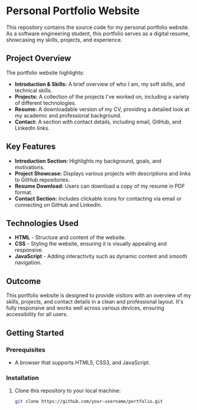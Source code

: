# Personal Portfolio Website

This repository contains the source code for my personal portfolio website. As a software engineering student, this portfolio serves as a digital resume, showcasing my skills, projects, and experience.

## Project Overview

The portfolio website highlights:
- **Introduction & Skills:** A brief overview of who I am, my soft skills, and technical skills.
- **Projects:** A collection of the projects I've worked on, including a variety of different technologies.
- **Resume:** A downloadable version of my CV, providing a detailed look at my academic and professional background.
- **Contact:** A section with contact details, including email, GitHub, and LinkedIn links.

## Key Features

- **Introduction Section:** Highlights my background, goals, and motivations.
- **Project Showcase:** Displays various projects with descriptions and links to GitHub repositories.
- **Resume Download:** Users can download a copy of my resume in PDF format.
- **Contact Section:** Includes clickable icons for contacting via email or connecting on GitHub and LinkedIn.

## Technologies Used

- **HTML** - Structure and content of the website.
- **CSS** - Styling the website, ensuring it is visually appealing and responsive.
- **JavaScript** - Adding interactivity such as dynamic content and smooth navigation.

## Outcome

This portfolio website is designed to provide visitors with an overview of my skills, projects, and contact details in a clean and professional layout. It's fully responsive and works well across various devices, ensuring accessibility for all users.

## Getting Started

### Prerequisites
- A browser that supports HTML5, CSS3, and JavaScript.

### Installation
1. Clone this repository to your local machine:
   ```bash
   git clone https://github.com/your-username/portfolio.git
